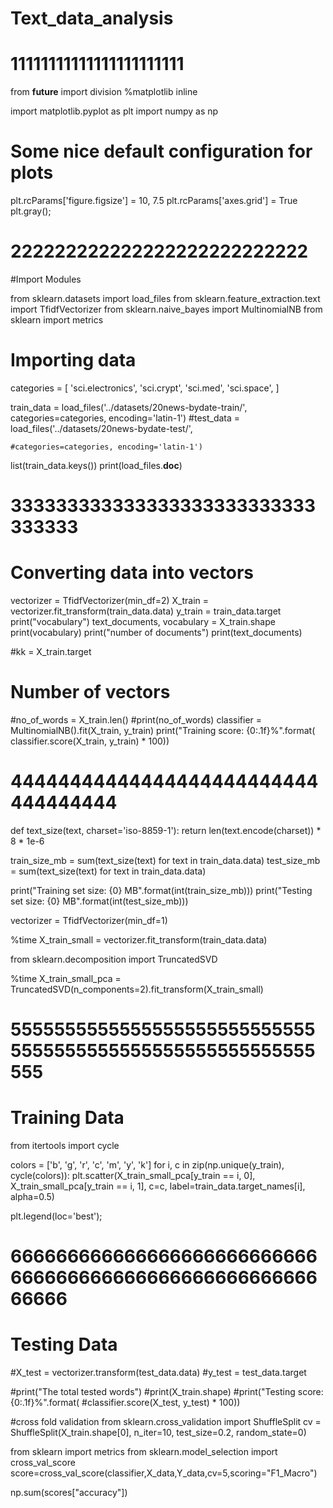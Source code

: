 # Text_data_analysis


# 11111111111111111111111

from __future__ import division
%matplotlib inline

import matplotlib.pyplot as plt
import numpy as np

# Some nice default configuration for plots
plt.rcParams['figure.figsize'] = 10, 7.5
plt.rcParams['axes.grid'] = True
plt.gray();



# 222222222222222222222222222

#Import Modules

from sklearn.datasets import load_files
from sklearn.feature_extraction.text import TfidfVectorizer
from sklearn.naive_bayes import MultinomialNB
from sklearn import metrics
    

# Importing data

categories = [
    'sci.electronics', 
    'sci.crypt',
    'sci.med',
    'sci.space',
]
    
train_data = load_files('../datasets/20news-bydate-train/',
    categories=categories, encoding='latin-1')
#test_data = load_files('../datasets/20news-bydate-test/',
                       
                       
    #categories=categories, encoding='latin-1')

list(train_data.keys())
print(load_files.__doc__)

# 333333333333333333333333333333333

# Converting data into vectors
vectorizer = TfidfVectorizer(min_df=2)
X_train = vectorizer.fit_transform(train_data.data)
y_train = train_data.target
print("vocabulary")
text_documents, vocabulary = X_train.shape
print(vocabulary)
print("number of documents")
print(text_documents)

#kk = X_train.target
# Number of vectors
#no_of_words = X_train.len()
#print(no_of_words)
classifier = MultinomialNB().fit(X_train, y_train)
print("Training score: {0:.1f}%".format(
    classifier.score(X_train, y_train) * 100))
    
    
# 44444444444444444444444444444444444

def text_size(text, charset='iso-8859-1'):
    return len(text.encode(charset)) * 8 * 1e-6

train_size_mb = sum(text_size(text) for text in train_data.data) 
test_size_mb = sum(text_size(text) for text in train_data.data)

print("Training set size: {0} MB".format(int(train_size_mb)))
print("Testing set size: {0} MB".format(int(test_size_mb)))

vectorizer = TfidfVectorizer(min_df=1)

%time X_train_small = vectorizer.fit_transform(train_data.data)

from sklearn.decomposition import TruncatedSVD

%time X_train_small_pca = TruncatedSVD(n_components=2).fit_transform(X_train_small)

# 55555555555555555555555555555555555555555555555555555555555

# Training Data
from itertools import cycle

colors = ['b', 'g', 'r', 'c', 'm', 'y', 'k']
for i, c in zip(np.unique(y_train), cycle(colors)):
    plt.scatter(X_train_small_pca[y_train == i, 0],
               X_train_small_pca[y_train == i, 1],
               c=c, label=train_data.target_names[i], alpha=0.5)
    
plt.legend(loc='best');

# 66666666666666666666666666666666666666666666666666666666666

# Testing Data
#X_test = vectorizer.transform(test_data.data)
#y_test = test_data.target

#print("The total tested words")
#print(X_train.shape)
#print("Testing score: {0:.1f}%".format(
    #classifier.score(X_test, y_test) * 100))
    
#cross fold validation
from sklearn.cross_validation import ShuffleSplit
cv = ShuffleSplit(X_train.shape[0], n_iter=10, test_size=0.2, random_state=0)

from sklearn import metrics 
from sklearn.model_selection import cross_val_score
score=cross_val_score(classifier,X_data,Y_data,cv=5,scoring="F1_Macro")

np.sum(scores["accuracy"])

